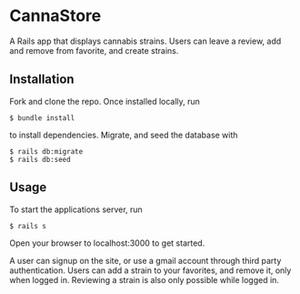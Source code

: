 # CannaStore

A Rails app that displays cannabis strains. Users can leave a review, add and remove from favorite, and create strains. 

## Installation

Fork and clone the repo. Once installed locally, run 
```
$ bundle install
```
to install dependencies. Migrate, and seed the database with
```
$ rails db:migrate
$ rails db:seed
```

## Usage
 To start the applications server, run
```
$ rails s
```
Open your browser to localhost:3000 to get started.

A user can signup on the site, or use a gmail account through third party authentication. Users can add a strain to your favorites, and remove it, only when logged in. Reviewing a strain is also only possible while logged in.

